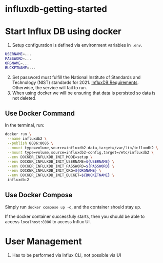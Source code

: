 # influxdb-getting-started

# Start Influx DB using docker
1. Setup configuration is defined via environment variables in `.env`.
```bash
USERNAME=...
PASSWORD=...
ORGNAME=...
BUCKETNAME=...
```
2. Set password must fulfill the National Institute of Standards and Technology (NIST) standards for 2021. [InfluxDB Requirements]([dsad](https://docs.influxdata.com/influxdb/cloud/account-management/change-password/#password-requirements)). Otherwise, the service will fail to run.
2. When using docker we will be ensuring that data is persisted so data is not deleted.

## Use Docker Command
In the terminal, run:
```bash
docker run \
 --name influxdb2 \
 --publish 8086:8086 \
 --mount type=volume,source=influxdb2-data,target=/var/lib/influxdb2 \
 --mount type=volume,source=influxdb2-config,target=/etc/influxdb2 \
 --env DOCKER_INFLUXDB_INIT_MODE=setup \
 --env DOCKER_INFLUXDB_INIT_USERNAME=${USERNAME} \
 --env DOCKER_INFLUXDB_INIT_PASSWORD=${PASSWORD} \
 --env DOCKER_INFLUXDB_INIT_ORG=${ORGNAME} \
 --env DOCKER_INFLUXDB_INIT_BUCKET=${BUCKETNAME} \
 influxdb:2
 ```

## Use Docker Compose

Simply run `docker compose up -d`, and the container should stay up.

If the docker container successfuly starts, then you should be able to access `localhost:8086` to access Influx UI.

# User Management
1. Has to be performed via Influx CLI, not possible via UI